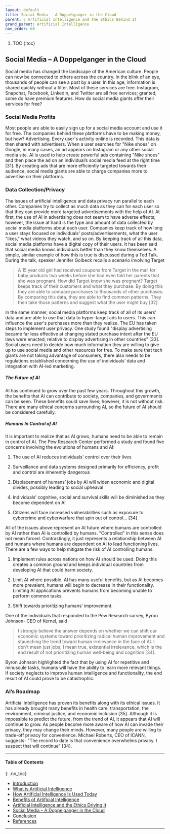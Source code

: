 ```yaml
---
layout: default
title: Social Media – A Doppelganger in the Cloud  
parent: § Artificial Intelligence and the Ethics Behind It  
grand_parent: Artificial Intelligence 
nav_order: 60 
---
```

<style>
.dont-break-out {
  /* These are technically the same, but use both */
  overflow-wrap: break-word;
  word-wrap: break-word;

     -ms-word-break: break-all;
  /* This is the dangerous one in WebKit, as it breaks things wherever */
  word-break: break-all;
  /* Instead use this non-standard one: */
  word-break: break-word;
}

.youtube-container {
    position: relative;
    width: 100%;
    height: 0;
    padding-bottom: 56.25%;
}
.youtube-video {
    position: absolute;
    top: 0;
    left: 0;
    width: 100%;
    height: 100%;
}

</style>

<div class="dont-break-out" markdown="1">

1. TOC
{:toc}

## Social Media – A Doppelganger in the Cloud
Social media has changed the landscape of the American culture. People can now be connected to others across the country. In the blink of an eye, thousands of people can see a post by a user. In this age, information is shared quickly without a filter. Most of these services are free. Instagram, Snapchat, Facebook, LinkedIn, and Twitter are all free services; granted, some do have premium features. How do social media giants offer their services for free?

### Social Media Profits
Most people are able to easily sign up for a social media account and use it for free. The companies behind these platforms have to be making money, but how? Advertising. Every user's activity online is recorded. This data is then shared with advertisers. When a user searches for "Nike shoes" on Google, in many cases, an ad appears on Instagram or any other social media site. AI is used to help create powerful ads containing "Nike shoes" and then place the ad on an individual’s social media feed at the right time [31]. By creating ads that are more efficiently targeted towards their audience, social media giants are able to charge companies more to advertise on their platforms. 

### Data Collection/Privacy
The issues of artificial intelligence and data privacy run parallel to each other. Companies try to collect as much data as they can for each user so that they can provide more targeted advertisements with the help of AI. At first, the use of AI in advertising does not seem to have adverse effects; however, the issue at hand is the type and amount of data collected by social media platforms about each user. Companies keep track of how long a user stays focused on individuals' posts/advertisements, what the user "likes," what videos they watch, and so on. By keeping track of all this data, social media platforms have a digital copy of their users. It has been said that social media knows individuals better than they know themselves. A simple, similar example of how this is true is discussed during a Ted Talk. During the talk, speaker Jennifer Golbeck recalls a scenario involving Target

> A 15 year old girl had received coupons from Target in the mail for baby products two weeks before she had even told her parents that she was pregnant. How did Target know she was pregnant? Target keeps track of their customers and what they purchase. By doing this they are able to compare purchases to thousands of other purchases. By comparing this data, they are able to find common patterns. They then take those patterns and suggest what the user might buy [32].

In the same manner, social media platforms keep track of all of its users’ data and are able to use that data to hyper-target ads to users. This can influence the user's purchases more than they realize. The EU has taken steps to implement user privacy. One study found "display advertising became far less effective at changing stated purchase intent after the EU laws were enacted, relative to display advertising in other countries" [33]. Social users need to decide how much information they are willing to give up to use social media and other resources for free. To make sure that tech giants are not taking advantage of consumers, there also needs to be regulations established concerning the use of individuals’ data and integration with AI-led marketing.

##### The Future of AI
AI has continued to grow over the past few years. Throughout this growth, the benefits that AI can contribute to society, companies, and governments can be seen. These benefits could save lives; however, it is not without risk. There are many ethical concerns surrounding AI, so the future of AI should be considered carefully.

##### Humans In Control of AI
It is important to realize that as AI grows, humans need to be able to remain in control of AI. The Pew Research Center performed a study and found five concerns involving the evolutions of humans and AI:

1. The use of AI reduces individuals' control over their lives 

1. Surveillance and data systems designed primarily for efficiency, profit and control are inherently dangerous 

1. Displacement of humans’ jobs by AI will widen economic and digital divides, possibly leading to social upheaval 

1. Individuals’ cognitive, social and survival skills will be diminished as they become dependent on AI

1. Citizens will face increased vulnerabilities such as exposure to cybercrime and cyberwarfare that spin out of control… [34]

All of the issues above represent an AI future where humans are controlled by AI rather than AI is controlled by humans. "Controlled" in this sense does not mean forced. Contrastingly, it just represents a relationship between AI and humans where humans are dependent on AI to lead functioning lives. There are a few ways to help mitigate the risk of AI controlling humans.

1. Implement rules across nations on how AI should be used. Doing this creates a common ground and keeps individual countries from developing AI that could harm society. 

1. Limit AI where possible. AI has many useful benefits, but as AI becomes more prevalent, humans will begin to decrease in their functionality. Limiting AI applications prevents humans from becoming unable to perform common tasks. 

1. Shift towards prioritizing humans’ improvement.

One of the individuals that responded to the Pew Research survey, Byron Johnson- CEO of Kernel, said 

> I strongly believe the answer depends on whether we can shift our economic systems toward prioritizing radical human improvement and staunching the trend toward human irrelevance in the face of AI. I don't mean just jobs; I mean true, existential irrelevance, which is the end result of not prioritizing human well-being and cognition [34].

Byron Johnson highlighted the fact that by using AI for repetitive and minuscule tasks, humans will have the ability to learn more relevant things. If society neglects to improve human intelligence and functionality, the end result of AI could prove to be catastrophic.

### AI’s Roadmap
Artificial intelligence has proven its benefits along with its ethical issues. It has already brought many benefits in health care, transportation, the environment, criminal justice, and economic inclusion [35]. Although it is impossible to predict the future, from the trend of AI, it appears that AI will continue to grow. As people become more aware of how AI can invade their privacy, they may change their minds. However, many people are willing to trade-off privacy for convenience. Michael Roberts, CEO of ICANN, suggests- "The record to date is that convenience overwhelms privacy. I suspect that will continue" [34].

***

#### Table of Contents
{: .no_toc}

<ul><li> <a href="/docs/ai/artificial-intelligence-and-the-ethics-behind-it-1/">Introduction</a></li><li> <a href="/docs/ai/artificial-intelligence-and-the-ethics-behind-it-2/">What is Artificial Intelligence</a></li><li> <a href="/docs/ai/artificial-intelligence-and-the-ethics-behind-it-3/">How Artificial Intelligence Is Used Today</a></li><li> <a href="/docs/ai/artificial-intelligence-and-the-ethics-behind-it-4/">Benefits of Artificial Intelligence</a></li><li> <a href="/docs/ai/artificial-intelligence-and-the-ethics-behind-it-5/">Artificial Intelligence and the Ethics Driving It</a></li><li> <a href="/docs/ai/artificial-intelligence-and-the-ethics-behind-it-6/">Social Media – A Doppelganger in the Cloud</a></li><li> <a href="/docs/ai/artificial-intelligence-and-the-ethics-behind-it-7/">Conclusion</a></li><li> <a href="/docs/ai/artificial-intelligence-and-the-ethics-behind-it-8/">References</a></li></ul>

***

</div>
